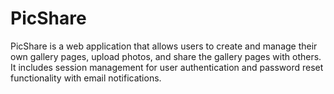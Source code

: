 # PicShare
PicShare is a web application that allows users to create and manage their own gallery pages, upload photos, and share the gallery pages with others. It includes session management for user authentication and password reset functionality with email notifications.
